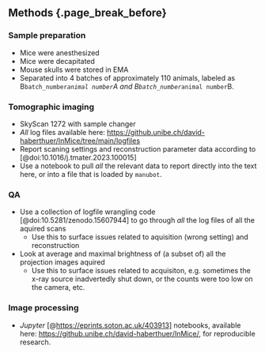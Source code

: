 ## Methods {.page_break_before}

### Sample preparation

- Mice were anesthesized
- Mice were decapitated
- Mouse skulls were stored in EMA
- Separated into 4 batches of approximately 110 animals, labeled as B`batch_number`_`animal number`A and B`batch_number`_`animal number`B.

### Tomographic imaging

- SkyScan 1272 with sample changer
- *All* log files available here: https://github.unibe.ch/david-haberthuer/InMice/tree/main/logfiles
- Report scaning settings and reconstruction parameter data according to [@doi:10.1016/j.tmater.2023.100015]
- Use a notebook to pull *all* the relevant data to report directly into the text here, or into a file that is loaded by `manubot`.

### QA

- Use a collection of logfile wrangling code [@doi:10.5281/zenodo.15607944] to go through *all* the log files of all the aquired scans
    - Use this to surface issues related to aquisition (wrong setting) and reconstruction
- Look at average and maximal brightness of (a subset of) all the projection images aquired
    - Use this to surface issues related to acquisiton, e.g. sometimes the x-ray source inadvertedly shut down, or the counts were too low on the camera, etc.

### Image processing

- *Jupyter* [@https://eprints.soton.ac.uk/403913] notebooks, available here: https://github.unibe.ch/david-haberthuer/InMice/, for reproducible research.
